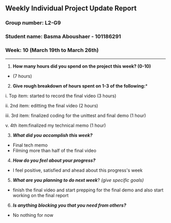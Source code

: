 ## Weekly Individual Project Update Report
### Group number: L2-G9
### Student name: Basma Aboushaer - 101186291
### Week: 10 (March 19th to March 26th)
___
1. **How many hours did you spend on the project this week? (0-10)**
- (7 hours)
  
2. **Give rough breakdown of hours spent on 1-3 of the following:***

i. Top item: started to record the final video (3 hours)

ii. 2nd item: editting the final video  (2 hours) 

iii. 3rd item: finalized coding for the unittest and final demo (1 hour)

v. 4th item:finalized my technical memo (1 hour)
  
3. ***What did you accomplish this week?*** 
- Final tech memo
- Filming more than half of the final video
  
4. ***How do you feel about your progress?***
- I feel positive, satisfied and ahead about this progress's week
  
5. ***What are you planning to do next week***? _(give specific goals)_
  - finish the final video and start prepping for the final demo and also start working on the final report 
 
6. ***Is anything blocking you that you need from others?***
  - No nothing for now



